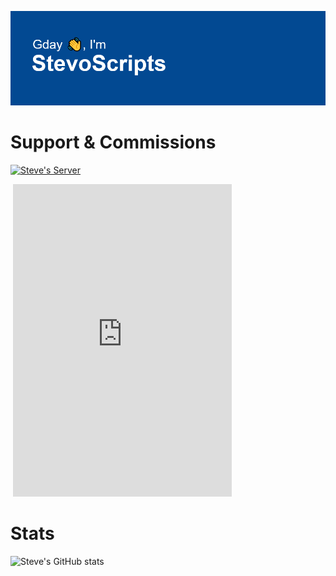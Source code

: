 ![Steve's Header](/header.png)

# Support & Commissions

[![Steve's Server](https://invidget.switchblade.xyz/dQU9db2uWm)](http://discord.gg/dQU9db2uWm)

<img src="https://discordapp.com/api/guilds/959861531514900572/widget.png?style=banner2" alt="">

<iframe src="https://discord.com/widget?id=959861531514900572&theme=dark" width="350" height="500" allowtransparency="true" frameborder="0" sandbox="allow-popups allow-popups-to-escape-sandbox allow-same-origin allow-scripts"></iframe>

# Stats

![Steve's GitHub stats](https://github-readme-stats.vercel.app/api?username=stevoscriptss&show_icons=true&bg_color=00000000)
